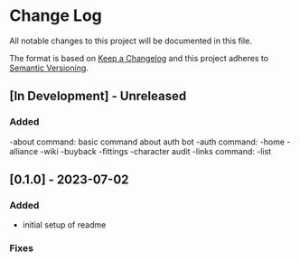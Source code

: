 # Change Log

All notable changes to this project will be documented in this file.

The format is based on [Keep a Changelog](http://keepachangelog.com/)
and this project adheres to [Semantic Versioning](http://semver.org/).

## [In Development] - Unreleased

### Added

-about command: basic command about auth bot
-auth command:
    -home
    -alliance
    -wiki
    -buyback
    -fittings
    -character audit
-links command:
    -list

## [0.1.0] - 2023-07-02

### Added

* initial setup of readme

### Fixes
